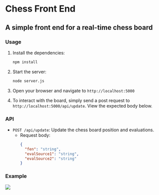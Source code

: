 # Chess Front End

## A simple front end for a real-time chess board

### Usage

1.  Install the dependencies:
    ```sh
    npm install
    ```
2. Start the server:
    ```sh
    node server.js
    ```
3. Open your browser and navigate to `http://localhost:5000`
  
4. To interact with the board, simply send a post request to `http://localhost:5000/api/update`. View the expected body below.

### API

- `POST /api/update`: Update the chess board position and evaluations.
    - Request body:
        ```json
        {
          "fen": "string",
          "evalSource1": "string",
          "evalSource2": "string"
        }
        ```

### Example

![](ex.gif)